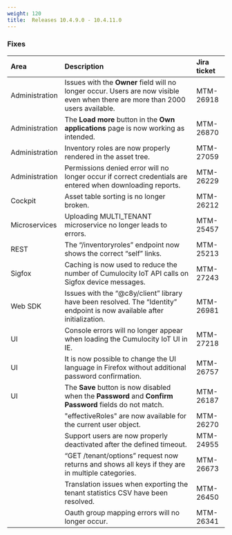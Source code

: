 ```yaml
---
weight: 120
title:  Releases 10.4.9.0 - 10.4.11.0
---
```


### Fixes

<table>
<colgroup>
       <col style="width: 15%;">
       <col style="width: 70%;">
       <col style="width: 15%;">
    </colgroup><thead>
<tr>
<th style="text-align:left">Area</th>
<th style="text-align:left">Description</th>
<th style="text-align:left">Jira ticket</th>
</tr>
</thead>
<tbody>
<tr>
<td style="text-align:left">Administration</td>
<td style="text-align:left">Issues with the <strong>Owner</strong> field will no longer occur. Users are now visible even when there are more than 2000 users available.</td>
<td style="text-align:left">MTM-26918</td>
</tr>
<tr>
<td style="text-align:left">Administration</td>
<td style="text-align:left">The <strong>Load more</strong> button in the <strong>Own applications</strong> page is now working as intended.</td>
<td style="text-align:left">MTM-26870</td>
</tr>
<tr>
<td style="text-align:left">Administration</td>
<td style="text-align:left">Inventory roles are now properly rendered in the asset tree.</td>
<td style="text-align:left">MTM-27059</td>
</tr>
<tr>
<td style="text-align:left">Administration</td>
<td style="text-align:left">Permissions denied error will no longer occur if correct credentials are entered when downloading reports.</td>
<td style="text-align:left">MTM-26229</td>
</tr>
<tr>
<td style="text-align:left">Cockpit</td>
<td style="text-align:left">Asset table sorting is no longer broken.</td>
<td>MTM-26212</td>
</tr>
<tr>
<td style="text-align:left">Microservices</td>
<td style="text-align:left">Uploading MULTI_TENANT microservice no longer leads to errors.</td>
<td style="text-align:left">MTM-25457</td>
</tr>
<tr>
<td style="text-align:left">REST</td>
<td style="text-align:left">The “/inventoryroles” endpoint now shows the correct “self” links.</td>
<td style="text-align:left">MTM-25213</td>
</tr>
<tr>
<td style="text-align:left">Sigfox</td>
<td style="text-align:left">Caching is now used to reduce the number of Cumulocity IoT API calls on Sigfox device messages.</td>
<td style="text-align:left">MTM-27243</td>
</tr>
<tr>
<td style="text-align:left">Web SDK</td>
<td style="text-align:left">Issues with the “@c8y/client” library have been resolved. The “Identity” endpoint is now available after initialization.</td>
<td style="text-align:left">MTM-26981</td>
</tr>
<tr>
<td style="text-align:left">UI</td>
<td style="text-align:left">Console errors will no longer appear when loading the Cumulocity IoT UI in IE.</td>
<td style="text-align:left">MTM-27218</td>
</tr>
<tr>
<td style="text-align:left">UI</td>
<td style="text-align:left">It is now possible to change the UI language in Firefox without additional password confirmation.</td>
<td style="text-align:left">MTM-26757</td>
</tr>
<tr>
<td style="text-align:left">UI</td>
<td style="text-align:left">The <strong>Save</strong> button is now disabled when the <strong>Password</strong> and <strong>Confirm Password</strong> fields do not match.</td>
<td style="text-align:left">MTM-26187</td>
</tr>
<tr>
<td style="text-align:left"></td>
<td style="text-align:left">"effectiveRoles" are now available for the current user object.</td>
<td style="text-align:left">MTM-26270</td>
</tr>
<tr>
<td style="text-align:left"></td>
<td style="text-align:left">Support users are now properly deactivated after the defined timeout.</td>
<td style="text-align:left">MTM-24955</td>
</tr>
<tr>
<td style="text-align:left"></td>
<td style="text-align:left">“GET /tenant/options” request now returns and shows all keys if they are in multiple categories.</td>
<td style="text-align:left">MTM-26673</td>
</tr>
<tr>
<td style="text-align:left"></td>
<td style="text-align:left">Translation issues when exporting the tenant statistics CSV have been resolved.</td>
<td style="text-align:left">MTM-26450</td>
</tr>
<tr>
<td style="text-align:left"></td>
<td style="text-align:left">Oauth group mapping errors will no longer occur.</td>
<td style="text-align:left">MTM-26341</td>
</tr>
</tbody>
</table>



